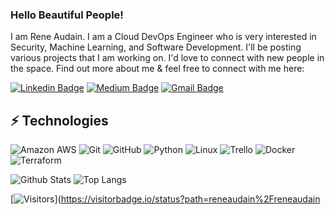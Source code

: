 <!-- LUIT GitHub Profile Template -->

<!-- Keep "Hi there" or replace it with a greeting of your own! -->

### Hello Beautiful People!

I am Rene Audain. I am a Cloud DevOps Engineer who is very interested in Security, Machine Learning, and Software Development. I'll be posting various projects that I am working on. I'd love to connect with new people in the space.
Find out more about me & feel free to connect with me here:

<!-- Replace the fields below with the information requested. Remember to remove the encapsulating <> characters. For spaces in names, use %20 (e.g. Broadus%20Palmer) -->

[![Linkedin Badge](https://img.shields.io/badge/-Rene%20Audain-blue?style=flat-square&logo=Linkedin&logoColor=white&link=https://www.linkedin.com/in/rene-audain/)](https://www.linkedin.com/in/rene-audain/)
[![Medium Badge](https://img.shields.io/badge/Rene%20Audain-12100E?style=flat-square&logo=medium&logoColor=white&link=https://medium.com/@rene.audain)](https://medium.com/@rene.audain)
[![Gmail Badge](https://img.shields.io/badge/-rene.audain@gmail.com-c14438?style=flat-square&logo=Gmail&logoColor=white&link=mailto:rene.audain@gmail.com)](mailto:rene.audain@gmail.com)

## ⚡ Technologies

<!-- Check out the Badges folder for more badges -->

![Amazon AWS](https://img.shields.io/badge/Amazon%20AWS-232F3E?style=flat-square&logo=amazon-aws)
![Git](https://img.shields.io/badge/-Git-black?style=flat-square&logo=git)
![GitHub](https://img.shields.io/badge/-GitHub-181717?style=flat-square&logo=github)
![Python](https://img.shields.io/badge/-Python-black?style=flat-square&logo=Python)
![Linux](https://img.shields.io/badge/Linux-FCC624?style=flat-square&logo=linux&logoColor=black)
![Trello](https://img.shields.io/badge/Trello-%23026AA7.svg?style=flat-square&logo=Trello&logoColor=white)
![Docker](https://img.shields.io/badge/docker-%230db7ed.svg?style=for-the-badge&logo=docker&logoColor=white)
![Terraform](https://img.shields.io/badge/terraform-%235835CC.svg?style=for-the-badge&logo=terraform&logoColor=white)


<!-- Replace the fields below with the information requested. Remember to remove the encapsulating <> characters. -->

![Github Stats](https://github-readme-stats.vercel.app/api?username=reneaudain&count_private=true&show_icons=true&include_all_commits=true)
![Top Langs](https://github-readme-stats.vercel.app/api/top-langs/?username=reneaudain&hide=TeX&layout=compact)


[![Visitors](https://api.visitorbadge.io/api/visitors?path=reneaudain%2Freneaudain&label=VISITORS&countColor=%23263759)](https://visitorbadge.io/status?path=reneaudain%2Freneaudain
